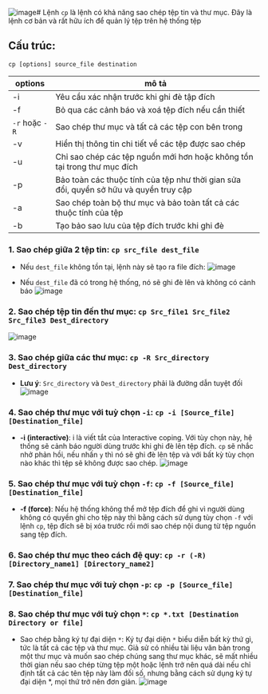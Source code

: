![image](https://github.com/user-attachments/assets/dd0ad190-9963-42e0-bd9c-8e1e6f6d161e)# Lệnh `cp` là lệnh có khả năng sao chép tệp tin và thư mục. Đây là lệnh cơ bản và rất hữu ích để quản lý tệp trên hệ thống tệp

## Cấu trúc:
```
cp [options] source_file destination
```

|options|mô tả|
|----|--------|
|-i|Yêu cầu xác nhận trước khi ghi đè tập đích|
|-f|Bỏ qua các cảnh báo và xoá tệp đích nếu cần thiết|
|`-r` hoặc `-R`|Sao chép thư mục và tất cả các tệp con bên trong|
|-v|Hiển thị thông tin chi tiết về các tệp được sao chép|
|-u|Chỉ sao chép các tệp nguồn mới hơn hoặc không tồn tại trong thư mục đích|
|-p|Bảo toàn các thuộc tính của tệp như thời gian sửa đổi, quyền sở hữu và quyền truy cập|
|-a|Sao chép toàn bộ thư mục và bảo toàn tất cả các thuộc tính của tệp|
|-b|Tạo bảo sao lưu của tệp đích trước khi ghi đè|

### 1. Sao chép giữa 2 tệp tin: `cp src_file dest_file`
- Nếu `dest_file` không tồn tại, lệnh này sẽ tạo ra file đích:
![image](https://github.com/user-attachments/assets/9dc00571-0417-4373-badb-54aaf698a1cc)

- Nếu `dest_file` đã có trong hệ thống, nó sẽ ghi đè lên và không có cảnh báo
![image](https://github.com/user-attachments/assets/488bdab5-ecd2-4f8f-83ea-fd8eede9f228)

### 2. Sao chép tệp tin đến thư mục: `cp Src_file1 Src_file2 Src_file3 Dest_directory`
![image](https://github.com/user-attachments/assets/cd04d675-be95-43be-981a-501fc091a0b6)

### 3. Sao chép giữa các thư mục: `cp -R Src_directory Dest_directory`
- **Lưu ý**: `Src_directory` và `Dest_directory` phải là đường dẫn tuyệt đối
![image](https://github.com/user-attachments/assets/fe40b98a-8bc8-4419-81f3-d35bb68f9ba4)

### 4. Sao chép thư mục với tuỳ chọn `-i`: `cp -i [Source_file] [Destination_file]`
- **-i (interactive)**: i là viết tắt của Interactive coping. Với tùy chọn này, hệ thống sẽ cảnh báo người dùng trước khi ghi đè lên tệp đích. `cp` sẽ nhắc nhở phản hồi, nếu nhấn `y` thì nó sẽ ghi đè lên tệp và với bất kỳ tùy chọn nào khác thì tệp sẽ không được sao chép.
![image](https://github.com/user-attachments/assets/4e49796d-a49b-4810-9ece-cd9888b191e6)

### 5. Sao chép thư mục với tuỳ chọn `-f`: `cp -f [Source_file] [Destination_file]`
- **-f (force)**: Nếu hệ thống không thể mở tệp đích để ghi vì người dùng không có quyền ghi cho tệp này thì bằng cách sử dụng tùy chọn `-f` với lệnh `cp`, tệp đích sẽ bị xóa trước rồi mới sao chép nội dung từ tệp nguồn sang tệp đích.

### 6. Sao chép thư mục theo cách đệ quy: `cp -r (-R) [Directory_name1] [Directory_name2]`

### 7. Sao chép thư mục với tuỳ chọn `-p`: `cp -p [Source_file] [Destination_file]`

### 8. Sao chép thư mục với tuỳ chọn `*`: `cp *.txt [Destination Directory or file]`
- Sao chép bằng ký tự đại diện `*`: Ký tự đại diện `*` biểu diễn bất kỳ thứ gì, tức là tất cả các tệp và thư mục. Giả sử có nhiều tài liệu văn bản trong một thư mục và muốn sao chép chúng sang thư mục khác, sẽ mất nhiều thời gian nếu sao chép từng tệp một hoặc lệnh trở nên quá dài nếu chỉ định tất cả các tên tệp này làm đối số, nhưng bằng cách sử dụng ký tự đại diện *, mọi thứ trở nên đơn giản.
![image](https://github.com/user-attachments/assets/f314d4ad-c2c5-4b1a-88ca-7f17f11c6302)
